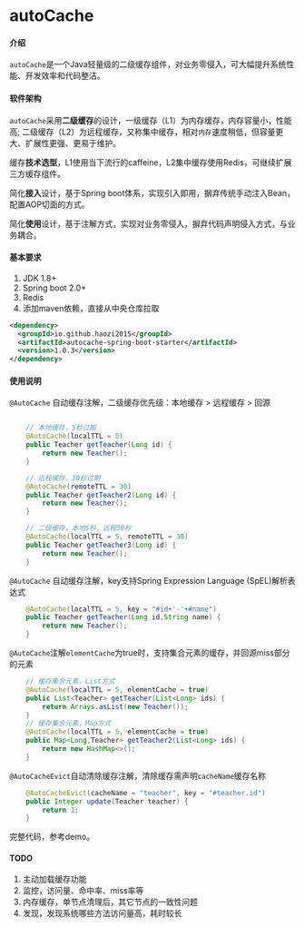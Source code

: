 # autoCache

#### 介绍
`autoCache`是一个Java轻量级的二级缓存组件，对业务零侵入，可大幅提升系统性能、开发效率和代码整洁。

#### 软件架构
`autoCache`采用**二级缓存**的设计，一级缓存（L1）为内存缓存，内存容量小，性能高; 二级缓存（L2）为远程缓存，又称集中缓存，相对`内存`速度稍低，但容量更大、扩展性更强、更易于维护。

缓存**技术选型**，L1使用当下流行的caffeine，L2集中缓存使用Redis，可继续扩展三方缓存组件。

简化**接入**设计，基于Spring boot体系，实现引入即用，摒弃传统手动注入Bean，配置AOP切面的方式。

简化**使用**设计，基于注解方式，实现对业务零侵入，摒弃代码声明侵入方式，与业务耦合。

#### 基本要求

1.  JDK 1.8+
2.  Spring boot 2.0+
3.  Redis
4.  添加maven依赖，直接从中央仓库拉取
```xml
<dependency>
  <groupId>io.github.haozi2015</groupId>
  <artifactId>autocache-spring-boot-starter</artifactId>
  <version>1.0.3</version>
</dependency>
```

#### 使用说明
`@AutoCache` 自动缓存注解，二级缓存优先级：本地缓存 > 远程缓存 > 回源

```java

    // 本地缓存，5秒过期
    @AutoCache(localTTL = 5)
    public Teacher getTeacher(Long id) {
        return new Teacher();
    }

    // 远程缓存，30秒过期
    @AutoCache(remoteTTL = 30)
    public Teacher getTeacher2(Long id) {
        return new Teacher();
    }

    // 二级缓存，本地5秒，远程30秒
    @AutoCache(localTTL = 5, remoteTTL = 30)
    public Teacher getTeacher3(Long id) {
        return new Teacher();
    }

```
`@AutoCache` 自动缓存注解，key支持Spring Expression Language (SpEL)解析表达式
```java
    @AutoCache(localTTL = 5, key = "#id+'-'+#name")
    public Teacher getTeacher(Long id,String name) {
        return new Teacher();
    }

```
`@AutoCache`注解`elementCache`为true时，支持集合元素的缓存，并回源miss部分的元素

```java
    // 缓存集合元素，List方式
    @AutoCache(localTTL = 5, elementCache = true)
    public List<Teacher> getTeacher(List<Long> ids) {
        return Arrays.asList(new Teacher());
    }
    // 缓存集合元素，Map方式
    @AutoCache(localTTL = 5, elementCache = true)
    public Map<Long,Teacher> getTeacher2(List<Long> ids) {
        return new HashMap<>();
    }

```

`@AutoCacheEvict`自动清除缓存注解，清除缓存需声明`cacheName`缓存名称

```java
    @AutoCacheEvict(cacheName = "teacher", key = "#teacher.id")
    public Integer update(Teacher teacher) {
        return 1;
    }

```


完整代码，参考demo。

#### TODO 
1. 主动加载缓存功能
2. 监控，访问量、命中率、miss率等
3. 内存缓存，单节点清理后，其它节点的一致性问题
4. 发现，发现系统哪些方法访问量高，耗时较长


 